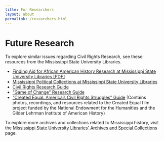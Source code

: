 ```yaml
---
title: For Researchers
layout: about
permalink: /researchers.html
---
```


# Future Research
To explore similar issues regarding Civil Rights Research, see these resources from the Mississippi State University Libraries.

- <a href="http://lib.msstate.edu/specialcollections/collections/manuscripts/afam/">Finding Aid for African American History Research at Mississippi State University Libraries [PDF]</a>
- <a href="https://www.library.msstate.edu/mpc/collections">Mississippi Political Collections at Mississippi State University Libraries</a>
- <a href="http://guides.library.msstate.edu/content.php?pid=627732">Civil Rights Research Guide</a>
- <a href="http://guides.library.msstate.edu/content.php?pid=445316">"Game of Change" Research Guide</a>
- <a href="http://guides.library.msstate.edu/createdequal">“Created Equal: America’s Civil Rights Struggles” Guide</a> (Contains photos, recordings, and resources related to the Created Equal film project funded by the National Endowment for the Humanities and the Gilder Lehrman Institute of American History)

To explore more archives and collections related to Mississippi history, visit the <a href="https://www.library.msstate.edu/specialcollections/collections">Mississippi State University Libraries' Archives and Special Collections</a> page.
